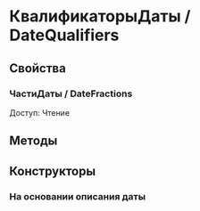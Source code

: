 
# КвалификаторыДаты / DateQualifiers
      

      
## Свойства
    
### ЧастиДаты / DateFractions
Доступ: Чтение
## Методы
    
## Конструкторы

  
### На основании описания даты
    